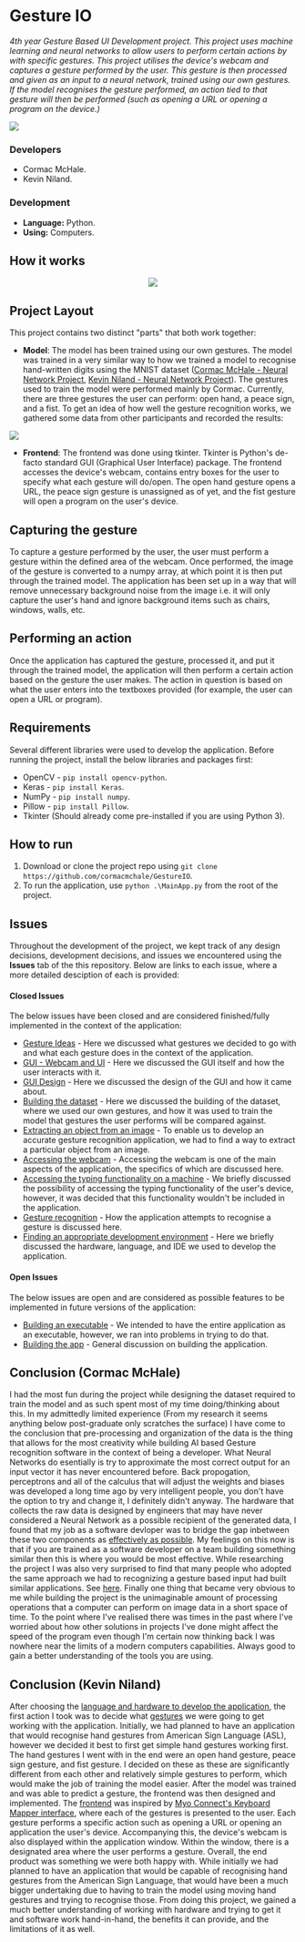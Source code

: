 # Gesture IO
 _4th year Gesture Based UI Development project. This project uses machine learning and neural networks to allow users to perform certain actions by with specific gestures. This project utilises the device's webcam and captures a gesture performed by the user. This gesture is then processed and given as an input to a neural network, trained using our own gestures. If the model recognises the gesture performed, an action tied to that gesture will then be performed (such as opening a URL or opening a program on the device.)_
<div style="text-align:absolute"><img src="https://github.com/cormacmchale/SignWriter/blob/master/images/ef6e61f1-aa83-4aa1-880b-c93a8769a931_200x200.png" /></div>

### Developers
* Cormac McHale.
* Kevin Niland.

### Development
* **Language:** Python.
* **Using:** Computers.

## How it works
<div style="text-align:center"><img src="https://github.com/cormacmchale/SignWriter/blob/master/images/project_flow_diagram.PNG" /></div>

 ## Project Layout
 This project contains two distinct "parts" that both work together:
 * **Model**: The model has been trained using our own gestures. The model was trained in a very similar way to how we trained a model to recognise hand-written digits using the MNIST dataset ([Cormac McHale - Neural Network Project](https://github.com/cormacmchale/KerasNeuralNetwork), [Kevin Niland - Neural Network Project](https://github.com/kevinniland97/Recognition-of-hand-written-digits-using-the-MNIST-dataset)). The gestures used to train the model were performed mainly by Cormac. Currently, there are three gestures the user can perform: open hand, a peace sign, and a fist. To get an idea of how well the gesture recognition works, we gathered some data from other participants and recorded the results:
 <div style="text-align:absolute"><img src="https://github.com/cormacmchale/SignWriter/blob/master/images/table.PNG" /></div>
 
 * **Frontend**: The frontend was done using tkinter. Tkinter is Python's de-facto standard GUI (Graphical User Interface) package. The frontend accesses the device's webcam, contains entry boxes for the user to specify what each gesture will do/open. The open hand gesture opens a URL, the peace sign gesture is unassigned as of yet, and the fist gesture will open a program on the user's device.

## Capturing the gesture
To capture a gesture performed by the user, the user must perform a gesture within the defined area of the webcam. Once performed, the image of the gesture is converted to a numpy array, at which point it is then put through the trained model. The application has been set up in a way that will remove unnecessary background noise from the image i.e. it will only capture the user's hand and ignore background items such as chairs, windows, walls, etc.

## Performing an action
Once the application has captured the gesture, processed it, and put it through the trained model, the application will then perform a certain action based on the gesture the user makes. The action in question is based on what the user enters into the textboxes provided (for example, the user can open a URL or program).

## Requirements
Several different libraries were used to develop the application. Before running the project, install the below libraries and packages first:
* OpenCV - `pip install opencv-python`.
* Keras - `pip install Keras`.
* NumPy - `pip install numpy`.
* Pillow - `pip install Pillow`.
* Tkinter (Should already come pre-installed if you are using Python 3).

## How to run
1. Download or clone the project repo using `git clone https://github.com/cormacmchale/GestureIO`.
2. To run the application, use `python .\MainApp.py` from the root of the project.

## Issues
Throughout the development of the project, we kept track of any design decisions, development decisions, and issues we encountered using the __Issues__ tab of the this repository. Below are links to each issue, where a more detailed desciption of each is provided:
#### Closed Issues
The below issues have been closed and are considered finished/fully implemented in the context of the application:
* [Gesture Ideas](https://github.com/cormacmchale/GestureIO/issues/10) - Here we discussed what gestures we decided to go with and what each gesture does in the context of the application.
* [GUI - Webcam and UI](https://github.com/cormacmchale/GestureIO/issues/9) - Here we discussed the GUI itself and how the user interacts with it.
* [GUI Design](https://github.com/cormacmchale/GestureIO/issues/8) - Here we discussed the design of the GUI and how it came about.
* [Building the dataset](https://github.com/cormacmchale/GestureIO/issues/7) - Here we discussed the building of the dataset, where we used our own gestures, and how it was used to train the model that gestures the user performs will be compared against.
* [Extracting an object from an image](https://github.com/cormacmchale/GestureIO/issues/6) - To enable us to develop an accurate gesture recognition application, we had to find a way to extract a particular object from an image.
* [Accessing the webcam](https://github.com/cormacmchale/GestureIO/issues/5) - Accessing the webcam is one of the main aspects of the application, the specifics of which are discussed here.
* [Accessing the typing functionality on a machine](https://github.com/cormacmchale/GestureIO/issues/4) - We briefly discussed the possibility of accessing the typing functionality of the user's device, however, it was decided that this functionality wouldn't be included in the application.
* [Gesture recognition](https://github.com/cormacmchale/GestureIO/issues/3) - How the application attempts to recognise a gesture is discussed here.
* [Finding an appropriate development environment](https://github.com/cormacmchale/GestureIO/issues/1) - Here we briefly discussed the hardware, language, and IDE we used to develop the application.

#### Open Issues
The below issues are open and are considered as possible features to be implemented in future versions of the application:
* [Building an executable](https://github.com/cormacmchale/GestureIO/issues/12) - We intended to have the entire application as an executable, however, we ran into problems in trying to do that.
* [Building the app](https://github.com/cormacmchale/GestureIO/issues/2) - General discussion on building the application.

## Conclusion (Cormac McHale)
I had the most fun during the project while designing the dataset required to train the model and as such spent most of my time doing/thinking about this. In my admittedly limited experience (From my research it seems anything below post-graduate only scratches the surface) I have come to the conclusion that pre-processing and organization of the data is the thing that allows for the most creativity while building AI based Gesture recognition software in the context of being a developer. What Neural Networks do esentially is try to approximate the most correct output for an input vector it has never encountered before. Back propogation, perceptrons and all of the calculus that will adjust the weights and biases was developed a long time ago by very intelligent people, you don't have the option to try and change it, I definitely didn't anyway. The hardware that collects the raw data is designed by engineers that may have never considered a Neural Network as a possible recipient of the generated data, I found that my job as a software devloper was to bridge the gap inbetween these two components as [effectively as possible](https://github.com/cormacmchale/GestureIO/issues/7). My feelings on this now is that if you are trained as a software developer on a team building something similar then this is where you would be most effective. While researching the project I was also very surprised to find that many people who adopted the same approach we had to recognizing a gesture based input had built similar applications. See [here](https://github.com/cormacmchale/GestureIO/tree/master/gesturepdf). Finally one thing that became very obvious to me while building the project is the unimaginable amount of processing operations that a computer can perform on image data in a short space of time. To the point where I've realised there was times in the past where I've worried about how other solutions in projects I've done might affect the speed of the program even though I'm certain now thinking back I was nowhere near the limits of a modern computers capabilities. Always good to gain a better understanding of the tools you are using.

## Conclusion (Kevin Niland)
After choosing the [language and hardware to develop the application](https://github.com/cormacmchale/GestureIO/issues/1), the first action I took was to decide what [gestures](https://github.com/cormacmchale/GestureIO/issues/10) we were going to get working with the application. Initially, we had planned to have an application that would recognise hand gestures from American Sign Language (ASL), however we decided it best to first get simple hand gestures working first. The hand gestures I went with in the end were an open hand gesture,  peace sign gesture, and fist gesture. I decided on these as these are significantly different from each other and relatively simple gestures to perform, which would make the job of training the model easier. After the model was trained and was able to predict a gesture, the frontend was then designed and implemented. The [frontend](https://github.com/cormacmchale/GestureIO/issues/9) was inspired by [Myo Connect's Keyboard Mapper interface](https://support.getmyo.com/hc/en-us/articles/204660665-Using-the-Keyboard-Mapper-in-Myo-Connect), where each of the gestures is presented to the user. Each gesture performs a specific action such as opening a URL or opening an application the user's device. Accompanying this, the device's webcam is also displayed within the application window. Within the window, there is a designated area where the user performs a gesture. Overall, the end product was something we were both happy with. While initially we had planned to have an application that would be capable of recognising hand gestures from the American Sign Language, that would have been a much bigger undertaking due to having to train the model using moving hand gestures and trying to recognise those. From doing this project, we gained a much better understanding of working with hardware and trying to get it and software work hand-in-hand, the benefits it can provide, and the limitations of it as well.
